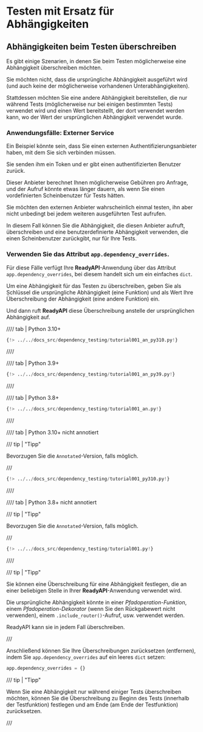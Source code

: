 # Testen mit Ersatz für Abhängigkeiten

## Abhängigkeiten beim Testen überschreiben

Es gibt einige Szenarien, in denen Sie beim Testen möglicherweise eine Abhängigkeit überschreiben möchten.

Sie möchten nicht, dass die ursprüngliche Abhängigkeit ausgeführt wird (und auch keine der möglicherweise vorhandenen Unterabhängigkeiten).

Stattdessen möchten Sie eine andere Abhängigkeit bereitstellen, die nur während Tests (möglicherweise nur bei einigen bestimmten Tests) verwendet wird und einen Wert bereitstellt, der dort verwendet werden kann, wo der Wert der ursprünglichen Abhängigkeit verwendet wurde.

### Anwendungsfälle: Externer Service

Ein Beispiel könnte sein, dass Sie einen externen Authentifizierungsanbieter haben, mit dem Sie sich verbinden müssen.

Sie senden ihm ein Token und er gibt einen authentifizierten Benutzer zurück.

Dieser Anbieter berechnet Ihnen möglicherweise Gebühren pro Anfrage, und der Aufruf könnte etwas länger dauern, als wenn Sie einen vordefinierten Scheinbenutzer für Tests hätten.

Sie möchten den externen Anbieter wahrscheinlich einmal testen, ihn aber nicht unbedingt bei jedem weiteren ausgeführten Test aufrufen.

In diesem Fall können Sie die Abhängigkeit, die diesen Anbieter aufruft, überschreiben und eine benutzerdefinierte Abhängigkeit verwenden, die einen Scheinbenutzer zurückgibt, nur für Ihre Tests.

### Verwenden Sie das Attribut `app.dependency_overrides`.

Für diese Fälle verfügt Ihre **ReadyAPI**-Anwendung über das Attribut `app.dependency_overrides`, bei diesem handelt sich um ein einfaches `dict`.

Um eine Abhängigkeit für das Testen zu überschreiben, geben Sie als Schlüssel die ursprüngliche Abhängigkeit (eine Funktion) und als Wert Ihre Überschreibung der Abhängigkeit (eine andere Funktion) ein.

Und dann ruft **ReadyAPI** diese Überschreibung anstelle der ursprünglichen Abhängigkeit auf.

//// tab | Python 3.10+

```Python hl_lines="26-27  30"
{!> ../../docs_src/dependency_testing/tutorial001_an_py310.py!}
```

////

//// tab | Python 3.9+

```Python hl_lines="28-29  32"
{!> ../../docs_src/dependency_testing/tutorial001_an_py39.py!}
```

////

//// tab | Python 3.8+

```Python hl_lines="29-30  33"
{!> ../../docs_src/dependency_testing/tutorial001_an.py!}
```

////

//// tab | Python 3.10+ nicht annotiert

/// tip | "Tipp"

Bevorzugen Sie die `Annotated`-Version, falls möglich.

///

```Python hl_lines="24-25  28"
{!> ../../docs_src/dependency_testing/tutorial001_py310.py!}
```

////

//// tab | Python 3.8+ nicht annotiert

/// tip | "Tipp"

Bevorzugen Sie die `Annotated`-Version, falls möglich.

///

```Python hl_lines="28-29  32"
{!> ../../docs_src/dependency_testing/tutorial001.py!}
```

////

/// tip | "Tipp"

Sie können eine Überschreibung für eine Abhängigkeit festlegen, die an einer beliebigen Stelle in Ihrer **ReadyAPI**-Anwendung verwendet wird.

Die ursprüngliche Abhängigkeit könnte in einer *Pfadoperation-Funktion*, einem *Pfadoperation-Dekorator* (wenn Sie den Rückgabewert nicht verwenden), einem `.include_router()`-Aufruf, usw. verwendet werden.

ReadyAPI kann sie in jedem Fall überschreiben.

///

Anschließend können Sie Ihre Überschreibungen zurücksetzen (entfernen), indem Sie `app.dependency_overrides` auf ein leeres `dict` setzen:

```Python
app.dependency_overrides = {}
```

/// tip | "Tipp"

Wenn Sie eine Abhängigkeit nur während einiger Tests überschreiben möchten, können Sie die Überschreibung zu Beginn des Tests (innerhalb der Testfunktion) festlegen und am Ende (am Ende der Testfunktion) zurücksetzen.

///
